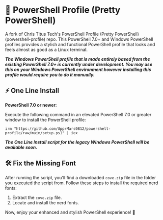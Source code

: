 # 🎨 PowerShell Profile (Pretty PowerShell)

A fork of Chris Titus Tech's PowerShell Profile (Pretty PowerShell) (powershell-profile) repo.
This PowerShell 7.0+ and Windows PowerShell profiles provides a stylish and functional PowerShell profile that looks and feels almost as good as a Linux terminal.

***The Windows PowerShell profile that is made entirely based from the existing PowerShell 7.0+ is currently under development. You may use this on your Windows PowerShell environment however installing this profile would require you to do it manually.***

## ⚡ One Line Install

**PowerShell 7.0 or newer:**

Execute the following command in an elevated PowerShell 7.0 or greater window to install the PowerShell profile:

```
irm "https://github.com/UpprMars0812/powershell-profile/raw/main/setup.ps1" | iex
```

***The One Line Install script for the legacy Windows PowerShell will be available soon.***

## 🛠️ Fix the Missing Font

After running the script, you'll find a downloaded `cove.zip` file in the folder you executed the script from. Follow these steps to install the required nerd fonts:

1. Extract the `cove.zip` file.
2. Locate and install the nerd fonts.

Now, enjoy your enhanced and stylish PowerShell experience! 🚀
